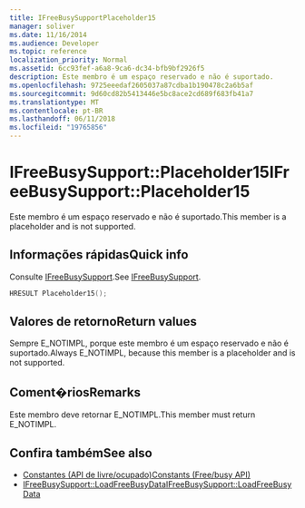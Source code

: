 ```yaml
---
title: IFreeBusySupportPlaceholder15
manager: soliver
ms.date: 11/16/2014
ms.audience: Developer
ms.topic: reference
localization_priority: Normal
ms.assetid: 6cc93fef-a6a8-9ca6-dc34-bfb9bf2926f5
description: Este membro é um espaço reservado e não é suportado.
ms.openlocfilehash: 9725eeedaf2605037a87cdba1b190478c2a6b5af
ms.sourcegitcommit: 9d60cd82b5413446e5bc8ace2cd689f683fb41a7
ms.translationtype: MT
ms.contentlocale: pt-BR
ms.lasthandoff: 06/11/2018
ms.locfileid: "19765856"
---
```

# <a name="ifreebusysupportplaceholder15"></a><span data-ttu-id="2a8a4-103">IFreeBusySupport::Placeholder15</span><span class="sxs-lookup"><span data-stu-id="2a8a4-103">IFreeBusySupport::Placeholder15</span></span>

<span data-ttu-id="2a8a4-104">Este membro é um espaço reservado e não é suportado.</span><span class="sxs-lookup"><span data-stu-id="2a8a4-104">This member is a placeholder and is not supported.</span></span>
  
## <a name="quick-info"></a><span data-ttu-id="2a8a4-105">Informações rápidas</span><span class="sxs-lookup"><span data-stu-id="2a8a4-105">Quick info</span></span>

<span data-ttu-id="2a8a4-106">Consulte [IFreeBusySupport](ifreebusysupport.md).</span><span class="sxs-lookup"><span data-stu-id="2a8a4-106">See [IFreeBusySupport](ifreebusysupport.md).</span></span>
  
```cpp
HRESULT Placeholder15();
```

## <a name="return-values"></a><span data-ttu-id="2a8a4-107">Valores de retorno</span><span class="sxs-lookup"><span data-stu-id="2a8a4-107">Return values</span></span>

<span data-ttu-id="2a8a4-108">Sempre E_NOTIMPL, porque este membro é um espaço reservado e não é suportado.</span><span class="sxs-lookup"><span data-stu-id="2a8a4-108">Always E_NOTIMPL, because this member is a placeholder and is not supported.</span></span>
  
## <a name="remarks"></a><span data-ttu-id="2a8a4-109">Coment�rios</span><span class="sxs-lookup"><span data-stu-id="2a8a4-109">Remarks</span></span>

<span data-ttu-id="2a8a4-110">Este membro deve retornar E_NOTIMPL.</span><span class="sxs-lookup"><span data-stu-id="2a8a4-110">This member must return E_NOTIMPL.</span></span>
  
## <a name="see-also"></a><span data-ttu-id="2a8a4-111">Confira também</span><span class="sxs-lookup"><span data-stu-id="2a8a4-111">See also</span></span>

- [<span data-ttu-id="2a8a4-112">Constantes (API de livre/ocupado)</span><span class="sxs-lookup"><span data-stu-id="2a8a4-112">Constants (Free/busy API)</span></span>](constants-free-busy-api.md)
- [<span data-ttu-id="2a8a4-113">IFreeBusySupport::LoadFreeBusyData</span><span class="sxs-lookup"><span data-stu-id="2a8a4-113">IFreeBusySupport::LoadFreeBusyData</span></span>](ifreebusysupport-loadfreebusydata.md)

